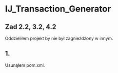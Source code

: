 # IJ_Transaction_Generator

## Zad 2.2, 3.2, 4.2

Oddzieliłem projekt by nie był zagnieżdżony w innym. 


## 1.
Usunąłem pom.xml.
